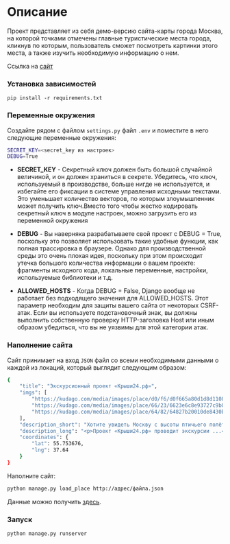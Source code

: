 # Описание

Проект представляет из себя демо-версию сайта-карты города Москва, на которой точками отмечены главные туристические места города, кликнув по которым, пользователь сможет посмотреть картинки этого места, а также изучить необходимую информацию о нем.

Ссылка на [сайт](https://rokyl.pythonanywhere.com/)

### Установка зависимостей

```
pip install -r requirements.txt
```

### Переменные окружения
Создайте рядом с файлом `settings.py` файл `.env` и поместите в него следующие переменные окружения:

```bash
SECRET_KEY=<secret_key из настроек>
DEBUG=True
```

* __SECRET_KEY__ - Секретный ключ должен быть большой случайной величиной, и он должен храниться в секрете. Убедитесь, что ключ, используемый в производстве, больше нигде не используется, и избегайте его фиксации в системе управления исходными текстами. Это уменьшает количество векторов, по которым злоумышленник может получить ключ.Вместо того чтобы жестко кодировать секретный ключ в модуле настроек, можно загрузить его из переменной окружения

* __DEBUG__ - Вы наверняка разрабатываете свой проект с DEBUG = True, поскольку это позволяет использовать такие удобные функции, как полная трассировка в браузере. Однако для производственной среды это очень плохая идея, поскольку при этом происходит утечка большого количества информации о вашем проекте: фрагменты исходного кода, локальные переменные, настройки, используемые библиотеки и т.д.

* __ALLOWED_HOSTS__ - Когда DEBUG = False, Django вообще не работает без подходящего значения для ALLOWED_HOSTS. Этот параметр необходим для защиты вашего сайта от некоторых CSRF-атак. Если вы используете подстановочный знак, вы должны выполнить собственную проверку HTTP-заголовка Host или иным образом убедиться, что вы не уязвимы для этой категории атак.

### Наполнение сайта

Сайт принимает на вход `JSON` файл со всеми необходимыми данными о каждой из локаций, который выглядит следующим образом:

```bash
{
    "title": "Экскурсионный проект «Крыши24.рф»",
    "imgs": [
        "https://kudago.com/media/images/place/d0/f6/d0f665a80d1d8d110826ba797569df02.jpg",
        "https://kudago.com/media/images/place/66/23/6623e6c8e93727c9b0bb198972d9e9fa.jpg",
        "https://kudago.com/media/images/place/64/82/64827b20010de8430bfc4fb14e786c19.jpg",
    ],
    "description_short": "Хотите увидеть Москву с высоты птичьего полёта?",
    "description_long": "<p>Проект «Крыши24.рф» проводит экскурсии ...</p>",
    "coordinates": {
        "lat": 55.753676,
        "lng": 37.64
    }
}
```

Наполните сайт:

```bash
python manage.py load_place http://адрес/файла.json
```

Данные можно получить [здесь](https://github.com/devmanorg/where-to-go-places/tree/master/places).

### Запуск

```bash
python manage.py runserver
```



